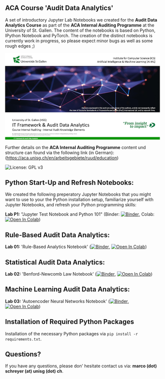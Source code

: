 ## ACA Course 'Audit Data Analytics'

A set of introductory Jupyter Lab Notebooks we created for the **Audit Data Analytics Course** as part of the **ACA Internal Auditing Programme** at the University of St. Gallen. The content of the notebooks is based on Python, IPython Notebook and PyTorch. The creation of the distinct notebooks is currently work in progress, so please expect minor bugs as well as some rough edges ;)

![Course Banner](https://github.com/GitiHubi/courseACA/blob/master/banner.png)

Further details on the **ACA Internal Auditing Programme** content und structure can found via the following link (in German): (https://aca.unisg.ch/en/arbeitsgebiete/ruud/education)

![License: GPL v3](https://img.shields.io/badge/License-GPLv3-blue.svg)

## Python Start-Up and Refresh Notebooks:  

We created the following preperatory Jupyter Notebooks that you might want to use to your the Python installation setup, familiarize yourself with Jupyter Notebooks, and refresh your Python programming skills:

**Lab P1:** "Jupyter Test Notebook and Python 101" (Binder: [![Binder](https://mybinder.org/badge_logo.svg)](https://mybinder.org/v2/gh/GitiHubi/courseACA/master?filepath=labP1%2Faca_labP1.ipynb), Colab: [![Open In Colab](https://colab.research.google.com/assets/colab-badge.svg)](https://colab.research.google.com/github/GitiHubi/courseACA/blob/master/labP1/aca_labP1.ipynb))

<!-- **Lab P2:** "" (Binder: [![Binder](https://mybinder.org/badge_logo.svg)](https://mybinder.org/v2/gh/GitiHubi/courseACA/master?filepath=lab00%2Faca_lab00.ipynb), Colab: [![Open In Colab](https://colab.research.google.com/assets/colab-badge.svg)](https://colab.research.google.com/github/GitiHubi/courseACA/blob/master/lab00/aca_lab00.ipynb))
--> 

## Rule-Based Audit Data Analytics:

**Lab 01:** 'Rule-Based Analytics Notebook' ([![Binder](https://mybinder.org/badge_logo.svg)](https://mybinder.org/v2/gh/GitiHubi/courseACA/master?filepath=lab01%2Faca_lab01.ipynb), [![Open In Colab](https://colab.research.google.com/assets/colab-badge.svg)](https://colab.research.google.com/github/GitiHubi/courseACA/blob/master/lab01/aca_lab01.ipynb))

## Statistical Audit Data Analytics:

**Lab 02:** 'Benford-Newcomb Law Notebook' ([![Binder](https://mybinder.org/badge_logo.svg)](https://mybinder.org/v2/gh/GitiHubi/courseACA/master?filepath=lab02%2Faca_lab02.ipynb), [![Open In Colab](https://colab.research.google.com/assets/colab-badge.svg)](https://colab.research.google.com/github/GitiHubi/courseACA/blob/master/lab02/aca_lab02.ipynb))

## Machine Learning Audit Data Analytics:

**Lab 03:** 'Autoencoder Neural Networks Notebook' ([![Binder](https://mybinder.org/badge_logo.svg)](https://mybinder.org/v2/gh/GitiHubi/courseACA/master?filepath=lab03%2Faca_lab03.ipynb), [![Open In Colab](https://colab.research.google.com/assets/colab-badge.svg)](https://colab.research.google.com/github/GitiHubi/courseACA/blob/master/lab03/aca_colab03.ipynb))

## Installation of Required Python Packages

Installation of the necessary Python packages via `pip install -r requirements.txt`.

## Questions?

If you have any questions, please don' hesitate contact us via: **marco (dot) schreyer (at) unisg (dot) ch**.
